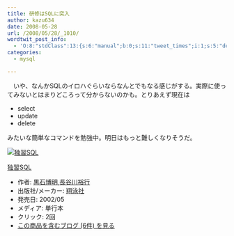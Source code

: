 ```yaml
---
title: 研修はSQLに突入
author: kazu634
date: 2008-05-28
url: /2008/05/28/_1010/
wordtwit_post_info:
  - 'O:8:"stdClass":13:{s:6:"manual";b:0;s:11:"tweet_times";i:1;s:5:"delay";i:0;s:7:"enabled";i:1;s:10:"separation";s:2:"60";s:7:"version";s:3:"3.7";s:14:"tweet_template";b:0;s:6:"status";i:2;s:6:"result";a:0:{}s:13:"tweet_counter";i:2;s:13:"tweet_log_ids";a:1:{i:0;i:4051;}s:9:"hash_tags";a:0:{}s:8:"accounts";a:1:{i:0;s:7:"kazu634";}}'
categories:
  - mysql

---
```

<div class="section">
<p>
    　いや、なんかSQLのイロハぐらいならなんとでもなる感じがする。実際に使ってみないとはまりどころって分からないのかも。とりあえず現在は
</p>
  
<ul>
<li>
      select
</li>
<li>
      update
</li>
<li>
      delete
</li>
</ul>
  
<p>
    みたいな簡単なコマンドを勉強中。明日はもっと難しくなりそうだ。
</p>
  
<div class="hatena-asin-detail">
<a href="http://www.amazon.co.jp/dp/4798102415/?tag=hatena_st1-22&ascsubtag=d-7ibv" onclick="__gaTracker('send', 'event', 'outbound-article', 'http://www.amazon.co.jp/dp/4798102415/?tag=hatena_st1-22&ascsubtag=d-7ibv', '');"><img src="https://images-na.ssl-images-amazon.com/images/I/51Y5HXKX82L._SL160_.jpg" class="hatena-asin-detail-image" alt="独習SQL" title="独習SQL" /></a></p> 
    
<div class="hatena-asin-detail-info">
<p class="hatena-asin-detail-title">
<a href="http://www.amazon.co.jp/dp/4798102415/?tag=hatena_st1-22&ascsubtag=d-7ibv" onclick="__gaTracker('send', 'event', 'outbound-article', 'http://www.amazon.co.jp/dp/4798102415/?tag=hatena_st1-22&ascsubtag=d-7ibv', '独習SQL');">独習SQL</a>
</p>
      
<ul>
<li>
<span class="hatena-asin-detail-label">作者:</span> <a href="http://d.hatena.ne.jp/keyword/%B9%F5%C0%D0%C7%EE%CC%C0" onclick="__gaTracker('send', 'event', 'outbound-article', 'http://d.hatena.ne.jp/keyword/%B9%F5%C0%D0%C7%EE%CC%C0', '黒石博明');" class="keyword">黒石博明</a>,<a href="http://d.hatena.ne.jp/keyword/%C4%B9%C3%AB%C0%EE%CD%B5%B9%D4" onclick="__gaTracker('send', 'event', 'outbound-article', 'http://d.hatena.ne.jp/keyword/%C4%B9%C3%AB%C0%EE%CD%B5%B9%D4', '長谷川裕行');" class="keyword">長谷川裕行</a>
</li>
<li>
<span class="hatena-asin-detail-label">出版社/メーカー:</span> <a href="http://d.hatena.ne.jp/keyword/%E6%C6%B1%CB%BC%D2" onclick="__gaTracker('send', 'event', 'outbound-article', 'http://d.hatena.ne.jp/keyword/%E6%C6%B1%CB%BC%D2', '翔泳社');" class="keyword">翔泳社</a>
</li>
<li>
<span class="hatena-asin-detail-label">発売日:</span> 2002/05
</li>
<li>
<span class="hatena-asin-detail-label">メディア:</span> 単行本
</li>
<li>
<span class="hatena-asin-detail-label">クリック</span>: 2回
</li>
<li>
<a href="http://d.hatena.ne.jp/asin/4798102415" onclick="__gaTracker('send', 'event', 'outbound-article', 'http://d.hatena.ne.jp/asin/4798102415', 'この商品を含むブログ (6件) を見る');" target="_blank">この商品を含むブログ (6件) を見る</a>
</li>
</ul>
</div>
    
<div class="hatena-asin-detail-foot">
</div>
</div>
</div>
